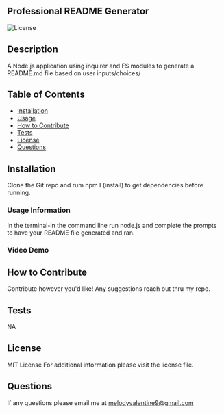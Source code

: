 ## Professional README Generator

![License](https://img.shields.io/badge/MIT%20License-purple)

## Description

A Node.js application using inquirer and FS modules to generate a README.md file based on user inputs/choices/

## Table of Contents

- [Installation](#installation)
- [Usage](#usage)
- [How to Contribute](#how-to-contribute)
- [Tests](#tests)
- [License](#license)
- [Questions](#questions)

## Installation
Clone the Git repo and rum npm I (install) to get dependencies before running.


### Usage Information
In the terminal-in the command line run node.js and complete the prompts to have your README file
generated and ran.

### Video Demo


## How to Contribute

Contribute however you'd like! Any suggestions reach out thru my repo.

## Tests

NA

## License

MIT License For additional information please visit the license file.

## Questions

If any questions please email me at melodyvalentine9@gmail.com
